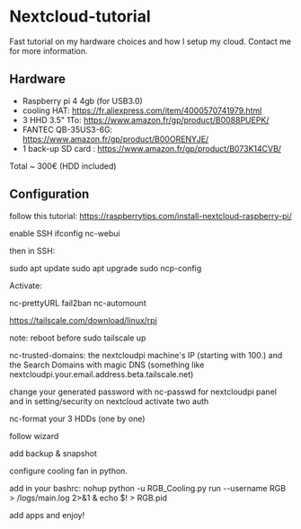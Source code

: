 # Nextcloud-tutorial

Fast tutorial on my hardware choices and how I setup my cloud. Contact me for more information.

## Hardware
* Raspberry pi 4 4gb (for USB3.0)
* cooling HAT: https://fr.aliexpress.com/item/4000570741979.html
* 3 HHD 3.5" 1To: https://www.amazon.fr/gp/product/B0088PUEPK/
* FANTEC QB-35US3-6G: https://www.amazon.fr/gp/product/B00ORENYJE/
* 1 back-up SD card : https://www.amazon.fr/gp/product/B073K14CVB/

Total ~ 300€ (HDD included)

## Configuration

follow this tutorial: https://raspberrytips.com/install-nextcloud-raspberry-pi/

enable SSH
ifconfig
nc-webui

then in SSH: 

sudo apt update
sudo apt upgrade
sudo ncp-config

Activate:

nc-prettyURL
fail2ban
nc-automount

https://tailscale.com/download/linux/rpi

note: reboot before sudo tailscale up

nc-trusted-domains: the nextcloudpi machine's IP (starting with 100.) and the Search Domains with magic DNS (something like nextcloudpi.your.email.address.beta.tailscale.net) 

change your generated password with nc-passwd for nextcloudpi panel and in setting/security on nextcloud
activate two auth 

nc-format your 3 HDDs (one by one)

follow wizard

add backup & snapshot

configure cooling fan in python.

add in your bashrc: nohup python -u RGB_Cooling.py run --username RGB > /logs/main.log 2>&1 & echo $! > RGB.pid

add apps and enjoy!
